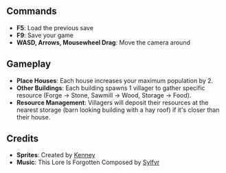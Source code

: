 ## Commands

- **F5**: Load the previous save
- **F9**: Save your game
- **WASD, Arrows, Mousewheel Drag**: Move the camera around

## Gameplay

- **Place Houses**: Each house increases your maximum population by 2.
- **Other Buildings**: Each building spawns 1 villager to gather specific resource (Forge -> Stone, Sawmill -> Wood, Storage -> Food).
- **Resource Management**: Villagers will deposit their resources at the nearest storage (barn looking building with a hay roof) if it's closer than their house.

## Credits

- **Sprites**: Created by [Kenney](https://kenney.nl)
- **Music**: This Lore Is Forgotten Composed by [Sylfvr](https://sylfvr.bandcamp.com)
